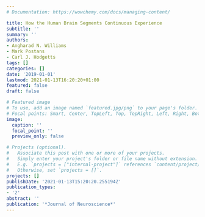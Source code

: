 ```yaml
---
# Documentation: https://wowchemy.com/docs/managing-content/

title: How the Human Brain Segments Continuous Experience
subtitle: ''
summary: ''
authors:
- Angharad N. Williams
- Mark Postans
- Carl J. Hodgetts
tags: []
categories: []
date: '2019-01-01'
lastmod: 2021-01-13T16:20:20+01:00
featured: false
draft: false

# Featured image
# To use, add an image named `featured.jpg/png` to your page's folder.
# Focal points: Smart, Center, TopLeft, Top, TopRight, Left, Right, BottomLeft, Bottom, BottomRight.
image:
  caption: ''
  focal_point: ''
  preview_only: false

# Projects (optional).
#   Associate this post with one or more of your projects.
#   Simply enter your project's folder or file name without extension.
#   E.g. `projects = ["internal-project"]` references `content/project/deep-learning/index.md`.
#   Otherwise, set `projects = []`.
projects: []
publishDate: '2021-01-13T15:20:20.255194Z'
publication_types:
- '2'
abstract: ''
publication: '*Journal of Neuroscience*'
---
```

